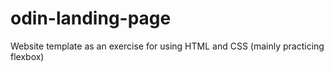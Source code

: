 # odin-landing-page
Website template as an exercise for using HTML and CSS (mainly practicing flexbox)